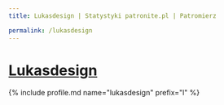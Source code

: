 ```yaml
---
title: Lukasdesign | Statystyki patronite.pl | Patromierz

permalink: /lukasdesign
---
```


# [Lukasdesign](https://patronite.pl/lukasdesign)

{% include profile.md name="lukasdesign" prefix="l" %}

